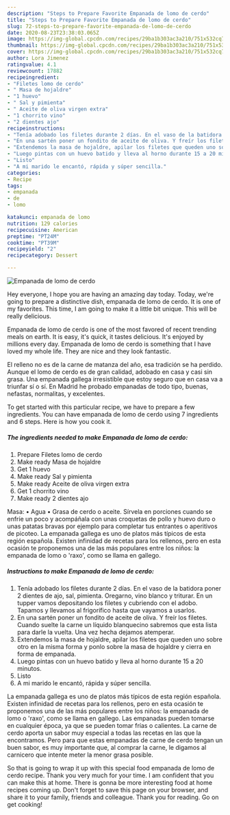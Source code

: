 ```yaml
---
description: "Steps to Prepare Favorite Empanada de lomo de cerdo"
title: "Steps to Prepare Favorite Empanada de lomo de cerdo"
slug: 72-steps-to-prepare-favorite-empanada-de-lomo-de-cerdo
date: 2020-08-23T23:38:03.065Z
image: https://img-global.cpcdn.com/recipes/29ba1b303ac3a210/751x532cq70/empanada-de-lomo-de-cerdo-foto-principal.jpg
thumbnail: https://img-global.cpcdn.com/recipes/29ba1b303ac3a210/751x532cq70/empanada-de-lomo-de-cerdo-foto-principal.jpg
cover: https://img-global.cpcdn.com/recipes/29ba1b303ac3a210/751x532cq70/empanada-de-lomo-de-cerdo-foto-principal.jpg
author: Lora Jimenez
ratingvalue: 4.1
reviewcount: 17882
recipeingredient:
- "Filetes lomo de cerdo"
- " Masa de hojaldre"
- "1 huevo"
- " Sal y pimienta"
- " Aceite de oliva virgen extra"
- "1 chorrito vino"
- "2 dientes ajo"
recipeinstructions:
- "Tenía adobado los filetes durante 2 días. En el vaso de la batidora poner 2 dientes de ajo, sal, pimienta. Oregarno, vino blanco y triturar. En un tupper vamos depositando los filetes y cubriendo con el adobo. Tapamos y llevamos al frigorífico hasta que vayamos a usarlos."
- "En una sartén poner un fondito de aceite de oliva. Y freír los filetes. Cuando suelte la carne un líquido blanquecino sabremos que esta lista para darle la vuelta. Una vez hecha dejamos atemperar."
- "Extendemos la masa de hojaldre, apilar los filetes que queden uno sobre otro en la misma forma y ponlo sobre la masa de hojaldre y cierra en forma de empanada."
- "Luego pintas con un huevo batido y lleva al horno durante 15 a 20 minutos."
- "Listo"
- "A mi marido le encantó, rápida y súper sencilla."
categories:
- Recipe
tags:
- empanada
- de
- lomo

katakunci: empanada de lomo 
nutrition: 129 calories
recipecuisine: American
preptime: "PT24M"
cooktime: "PT39M"
recipeyield: "2"
recipecategory: Dessert

---
```



![Empanada de lomo de cerdo](https://img-global.cpcdn.com/recipes/29ba1b303ac3a210/751x532cq70/empanada-de-lomo-de-cerdo-foto-principal.jpg)

Hey everyone, I hope you are having an amazing day today. Today, we're going to prepare a distinctive dish, empanada de lomo de cerdo. It is one of my favorites. This time, I am going to make it a little bit unique. This will be really delicious.

Empanada de lomo de cerdo is one of the most favored of recent trending meals on earth. It is easy, it's quick, it tastes delicious. It's enjoyed by millions every day. Empanada de lomo de cerdo is something that I have loved my whole life. They are nice and they look fantastic.

El relleno no es de la carne de matanza del año, esa tradición se ha perdido. Aunque el lomo de cerdo es de gran calidad, adobado en casa y casi sin grasa. Una empanada gallega irresistible que estoy seguro que en casa va a triunfar sí o sí. En Madrid he probado empanadas de todo tipo, buenas, nefastas, normalitas, y excelentes.


To get started with this particular recipe, we have to prepare a few ingredients. You can have empanada de lomo de cerdo using 7 ingredients and 6 steps. Here is how you cook it.

<!--inarticleads1-->

##### The ingredients needed to make Empanada de lomo de cerdo:

1. Prepare Filetes lomo de cerdo
1. Make ready  Masa de hojaldre
1. Get 1 huevo
1. Make ready  Sal y pimienta
1. Make ready  Aceite de oliva virgen extra
1. Get 1 chorrito vino
1. Make ready 2 dientes ajo


Masa: • Agua • Grasa de cerdo o aceite. Sírvela en porciones cuando se enfríe un poco y acompáñala con unas croquetas de pollo y huevo duro o unas patatas bravas por ejemplo para completar tus entrantes o aperitivos de picoteo. La empanada gallega es uno de platos más típicos de esta región española. Existen infinidad de recetas para los rellenos, pero en esta ocasión te proponemos una de las más populares entre los niños: la empanada de lomo o &#39;raxo&#39;, como se llama en gallego. 

<!--inarticleads2-->

##### Instructions to make Empanada de lomo de cerdo:

1. Tenía adobado los filetes durante 2 días. En el vaso de la batidora poner 2 dientes de ajo, sal, pimienta. Oregarno, vino blanco y triturar. En un tupper vamos depositando los filetes y cubriendo con el adobo. Tapamos y llevamos al frigorífico hasta que vayamos a usarlos.
1. En una sartén poner un fondito de aceite de oliva. Y freír los filetes. Cuando suelte la carne un líquido blanquecino sabremos que esta lista para darle la vuelta. Una vez hecha dejamos atemperar.
1. Extendemos la masa de hojaldre, apilar los filetes que queden uno sobre otro en la misma forma y ponlo sobre la masa de hojaldre y cierra en forma de empanada.
1. Luego pintas con un huevo batido y lleva al horno durante 15 a 20 minutos.
1. Listo
1. A mi marido le encantó, rápida y súper sencilla.


La empanada gallega es uno de platos más típicos de esta región española. Existen infinidad de recetas para los rellenos, pero en esta ocasión te proponemos una de las más populares entre los niños: la empanada de lomo o &#39;raxo&#39;, como se llama en gallego. Las empanadas pueden tomarse en cualquier época, ya que se pueden tomar frías o calientes. La carne de cerdo aporta un sabor muy especial a todas las recetas en las que la encontramos. Pero para que estas empanadas de carne de cerdo tengan un buen sabor, es muy importante que, al comprar la carne, le digamos al carnicero que intente meter la menor grasa posible. 

So that is going to wrap it up with this special food empanada de lomo de cerdo recipe. Thank you very much for your time. I am confident that you can make this at home. There is gonna be more interesting food at home recipes coming up. Don't forget to save this page on your browser, and share it to your family, friends and colleague. Thank you for reading. Go on get cooking!
